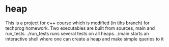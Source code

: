# heap


This is a project for c++ course which is modified (in tihs branch) for techprog homework.
Two executables are built from sources, main and run_tests.
./run_tests runs several tests on all heaps.
./main starts an interactive shell where one can create a heap and make simple queries to it

